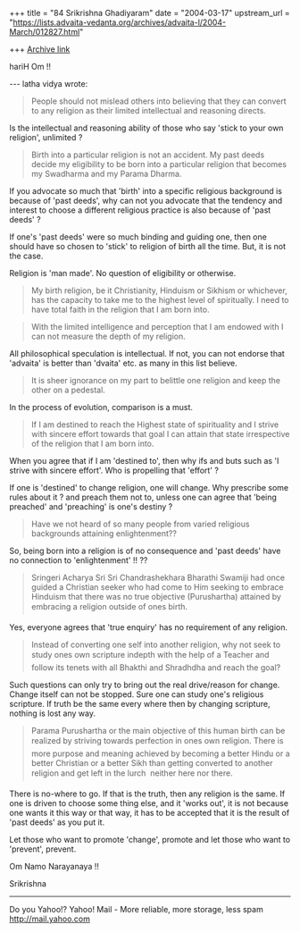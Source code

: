 +++
title = "84 Srikrishna Ghadiyaram"
date = "2004-03-17"
upstream_url = "https://lists.advaita-vedanta.org/archives/advaita-l/2004-March/012827.html"

+++
[Archive link](https://lists.advaita-vedanta.org/archives/advaita-l/2004-March/012827.html)

hariH Om !!

--- latha vidya <lathavidya at yahoo.co.in> wrote:
>  
> People should not mislead others into believing that
> they can convert to any religion as their limited
> intellectual and reasoning directs.

Is the intellectual and reasoning ability of those who
say 'stick to your own religion', unlimited ?

> Birth into a
> particular religion is not an accident. My past
> deeds decide my eligibility to be born into a
> particular religion that becomes my Swadharma and my
> Parama Dharma. 

If you advocate so much that 'birth' into a specific
religious background is because of 'past deeds', why
can not you advocate that the tendency and interest to
choose a different religious practice is also because
of 'past deeds' ?

If one's 'past deeds' were so much binding and guiding
one, then one should have so chosen to 'stick' to
religion of birth all the time. But, it is not the
case.

Religion is 'man made'. No question of eligibility or
otherwise. 

> My birth religion, be it
> Christianity, Hinduism or Sikhism or whichever, has
> the capacity to take me to the highest level of
> spiritually. I need to have total faith in the
> religion that I am born into. 

> With the limited
> intelligence and perception that I am endowed with I
> can not measure the depth of my religion. 

All philosophical speculation is intellectual. If not,
you can not endorse that 'advaita' is better than
'dvaita' etc. as many in this list believe.

> It is
> sheer ignorance on my part to belittle one religion
> and keep the other on a pedestal. 

In the process of evolution, comparison is a must.

> If I am destined
> to reach the Highest state of spirituality and I
> strive with sincere effort towards that goal I can
> attain that state irrespective of the religion that
> I am born into. 

When you agree that if I am 'destined to', then why
ifs and buts such as 'I strive with sincere effort'.
Who is propelling that 'effort' ? 

If one is 'destined' to change religion, one will
change. Why prescribe some rules about it ? and preach
them not to, unless one can agree that 'being
preached' and 'preaching' is one's destiny ?

> Have we not heard of so many people
> from varied religious backgrounds attaining
>  enlightenment??
> 

So, being born into a religion is of no consequence
and 'past deeds' have no connection to 'enlightenment'
!! ?? 

> Sringeri Acharya Sri Sri Chandrashekhara Bharathi
> Swamiji had once guided a Christian seeker who had
> come to Him seeking to embrace Hinduism that there
> was no true objective (Purushartha) attained by
> embracing a religion outside of ones birth. 

Yes, everyone agrees that 'true enquiry' has no
requirement of any religion.

> Instead
> of converting one self into another religion, why
> not seek to study ones own scripture  indepth with
> the help of a Teacher and follow its tenets with all
> Bhakthi and Shradhdha and reach the goal? 

Such questions can only try to bring out the real
drive/reason for change. Change itself can not be
stopped. Sure one can study one's religious scripture.
If truth be the same every where then by changing
scripture, nothing is lost any way.

> Parama
> Purushartha or the main objective of this human
> birth can be realized by striving towards perfection
> in ones own religion. There is more purpose and
> meaning achieved by becoming a better Hindu or a
> better Christian or a better Sikh than getting
> converted to another religion and get left in the
> lurch  neither here nor there.
> 

There is no-where to go. If that is the truth, then
any religion is the same. If one is driven to choose
some thing else, and it 'works out', it is not because
one wants it this way or that way, it has to be
accepted that it is the result of 'past deeds' as you
put it.

Let those who want to promote 'change', promote and
let those who want to 'prevent', prevent.

Om Namo Narayanaya !!

Srikrishna


__________________________________
Do you Yahoo!?
Yahoo! Mail - More reliable, more storage, less spam
http://mail.yahoo.com

